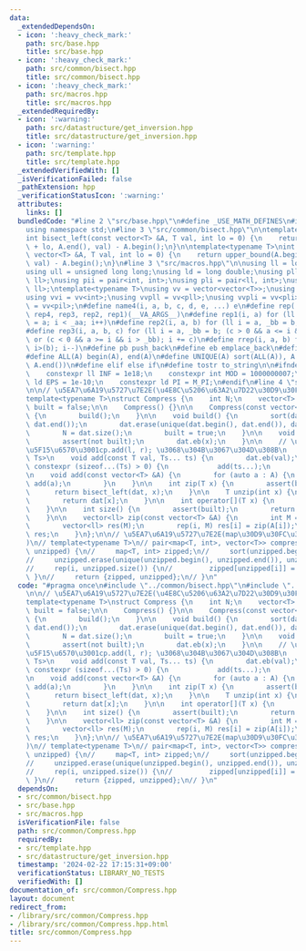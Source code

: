 ```yaml
---
data:
  _extendedDependsOn:
  - icon: ':heavy_check_mark:'
    path: src/base.hpp
    title: src/base.hpp
  - icon: ':heavy_check_mark:'
    path: src/common/bisect.hpp
    title: src/common/bisect.hpp
  - icon: ':heavy_check_mark:'
    path: src/macros.hpp
    title: src/macros.hpp
  _extendedRequiredBy:
  - icon: ':warning:'
    path: src/datastructure/get_inversion.hpp
    title: src/datastructure/get_inversion.hpp
  - icon: ':warning:'
    path: src/template.hpp
    title: src/template.hpp
  _extendedVerifiedWith: []
  _isVerificationFailed: false
  _pathExtension: hpp
  _verificationStatusIcon: ':warning:'
  attributes:
    links: []
  bundledCode: "#line 2 \"src/base.hpp\"\n#define _USE_MATH_DEFINES\n#include <bits/stdc++.h>\n\
    using namespace std;\n#line 3 \"src/common/bisect.hpp\"\n\ntemplate<typename T>\n\
    int bisect_left(const vector<T> &A, T val, int lo = 0) {\n    return lower_bound(A.begin()\
    \ + lo, A.end(), val) - A.begin();\n}\n\ntemplate<typename T>\nint bisect_right(const\
    \ vector<T> &A, T val, int lo = 0) {\n    return upper_bound(A.begin() + lo, A.end(),\
    \ val) - A.begin();\n}\n#line 3 \"src/macros.hpp\"\n\nusing ll = long long;\n\
    using ull = unsigned long long;\nusing ld = long double;\nusing pll = pair<ll,\
    \ ll>;\nusing pii = pair<int, int>;\nusing pli = pair<ll, int>;\nusing pil = pair<int,\
    \ ll>;\ntemplate<typename T>\nusing vv = vector<vector<T>>;\nusing vvl = vv<ll>;\n\
    using vvi = vv<int>;\nusing vvpll = vv<pll>;\nusing vvpli = vv<pli>;\nusing vvpil\
    \ = vv<pil>;\n#define name4(i, a, b, c, d, e, ...) e\n#define rep(...) name4(__VA_ARGS__,\
    \ rep4, rep3, rep2, rep1)(__VA_ARGS__)\n#define rep1(i, a) for (ll i = 0, _aa\
    \ = a; i < _aa; i++)\n#define rep2(i, a, b) for (ll i = a, _bb = b; i < _bb; i++)\n\
    #define rep3(i, a, b, c) for (ll i = a, _bb = b; (c > 0 && a <= i && i < _bb)\
    \ or (c < 0 && a >= i && i > _bb); i += c)\n#define rrep(i, a, b) for (ll i=(a);\
    \ i>(b); i--)\n#define pb push_back\n#define eb emplace_back\n#define mkp make_pair\n\
    #define ALL(A) begin(A), end(A)\n#define UNIQUE(A) sort(ALL(A)), A.erase(unique(ALL(A)),\
    \ A.end())\n#define elif else if\n#define tostr to_string\n\n#ifndef CONSTANTS\n\
    \    constexpr ll INF = 1e18;\n    constexpr int MOD = 1000000007;\n    constexpr\
    \ ld EPS = 1e-10;\n    constexpr ld PI = M_PI;\n#endif\n#line 4 \"src/common/Compress.hpp\"\
    \n\n// \u5EA7\u6A19\u5727\u7E2E(\u4E8C\u5206\u63A2\u7D22\u30D9\u30FC\u30B9)\n\
    template<typename T>\nstruct Compress {\n    int N;\n    vector<T> dat;\n    bool\
    \ built = false;\n\n    Compress() {}\n\n    Compress(const vector<T> &A) : dat(A)\
    \ {\n        build();\n    }\n\n    void build() {\n        sort(dat.begin(),\
    \ dat.end());\n        dat.erase(unique(dat.begin(), dat.end()), dat.end());\n\
    \        N = dat.size();\n        built = true;\n    }\n\n    void add(T x) {\n\
    \        assert(not built);\n        dat.eb(x);\n    }\n\n    // \u53EF\u5909\u9577\
    \u5F15\u6570\u3001cp.add(l, r); \u3068\u304B\u3067\u304D\u308B\n    template<typename...\
    \ Ts>\n    void add(const T val, Ts... ts) {\n        dat.eb(val);\n        if\
    \ constexpr (sizeof...(Ts) > 0) {\n            add(ts...);\n        }\n    }\n\
    \n    void add(const vector<T> &A) {\n        for (auto a : A) {\n           \
    \ add(a);\n        }\n    }\n\n    int zip(T x) {\n        assert(built);\n  \
    \      return bisect_left(dat, x);\n    }\n\n    T unzip(int x) {\n        assert(built);\n\
    \        return dat[x];\n    }\n\n    int operator[](T x) {\n        return zip(x);\n\
    \    }\n\n    int size() {\n        assert(built);\n        return dat.size();\n\
    \    }\n\n    vector<ll> zip(const vector<T> &A) {\n        int M = A.size();\n\
    \        vector<ll> res(M);\n        rep(i, M) res[i] = zip(A[i]);\n        return\
    \ res;\n    }\n};\n\n// \u5EA7\u6A19\u5727\u7E2E(map\u30D9\u30FC\u30B9)(\u65E7\
    )\n// template<typename T>\n// pair<map<T, int>, vector<T>> compress(vector<T>\
    \ unzipped) {\n//     map<T, int> zipped;\n//     sort(unzipped.begin(), unzipped.end());\n\
    //     unzipped.erase(unique(unzipped.begin(), unzipped.end()), unzipped.end());\n\
    //     rep(i, unzipped.size()) {\n//         zipped[unzipped[i]] = i;\n//    \
    \ }\n//     return {zipped, unzipped};\n// }\n"
  code: "#pragma once\n#include \"../common/bisect.hpp\"\n#include \"../macros.hpp\"\
    \n\n// \u5EA7\u6A19\u5727\u7E2E(\u4E8C\u5206\u63A2\u7D22\u30D9\u30FC\u30B9)\n\
    template<typename T>\nstruct Compress {\n    int N;\n    vector<T> dat;\n    bool\
    \ built = false;\n\n    Compress() {}\n\n    Compress(const vector<T> &A) : dat(A)\
    \ {\n        build();\n    }\n\n    void build() {\n        sort(dat.begin(),\
    \ dat.end());\n        dat.erase(unique(dat.begin(), dat.end()), dat.end());\n\
    \        N = dat.size();\n        built = true;\n    }\n\n    void add(T x) {\n\
    \        assert(not built);\n        dat.eb(x);\n    }\n\n    // \u53EF\u5909\u9577\
    \u5F15\u6570\u3001cp.add(l, r); \u3068\u304B\u3067\u304D\u308B\n    template<typename...\
    \ Ts>\n    void add(const T val, Ts... ts) {\n        dat.eb(val);\n        if\
    \ constexpr (sizeof...(Ts) > 0) {\n            add(ts...);\n        }\n    }\n\
    \n    void add(const vector<T> &A) {\n        for (auto a : A) {\n           \
    \ add(a);\n        }\n    }\n\n    int zip(T x) {\n        assert(built);\n  \
    \      return bisect_left(dat, x);\n    }\n\n    T unzip(int x) {\n        assert(built);\n\
    \        return dat[x];\n    }\n\n    int operator[](T x) {\n        return zip(x);\n\
    \    }\n\n    int size() {\n        assert(built);\n        return dat.size();\n\
    \    }\n\n    vector<ll> zip(const vector<T> &A) {\n        int M = A.size();\n\
    \        vector<ll> res(M);\n        rep(i, M) res[i] = zip(A[i]);\n        return\
    \ res;\n    }\n};\n\n// \u5EA7\u6A19\u5727\u7E2E(map\u30D9\u30FC\u30B9)(\u65E7\
    )\n// template<typename T>\n// pair<map<T, int>, vector<T>> compress(vector<T>\
    \ unzipped) {\n//     map<T, int> zipped;\n//     sort(unzipped.begin(), unzipped.end());\n\
    //     unzipped.erase(unique(unzipped.begin(), unzipped.end()), unzipped.end());\n\
    //     rep(i, unzipped.size()) {\n//         zipped[unzipped[i]] = i;\n//    \
    \ }\n//     return {zipped, unzipped};\n// }\n"
  dependsOn:
  - src/common/bisect.hpp
  - src/base.hpp
  - src/macros.hpp
  isVerificationFile: false
  path: src/common/Compress.hpp
  requiredBy:
  - src/template.hpp
  - src/datastructure/get_inversion.hpp
  timestamp: '2024-02-22 17:15:31+09:00'
  verificationStatus: LIBRARY_NO_TESTS
  verifiedWith: []
documentation_of: src/common/Compress.hpp
layout: document
redirect_from:
- /library/src/common/Compress.hpp
- /library/src/common/Compress.hpp.html
title: src/common/Compress.hpp
---
```

